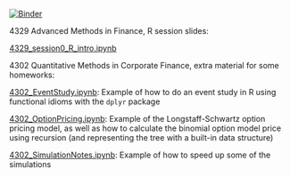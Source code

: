 [![Binder](https://mybinder.org/badge.svg)](https://mybinder.org/v2/gh/erikcs/TA/master)

4329 Advanced Methods in Finance, R session slides:

[4329_session0_R_intro.ipynb](https://github.com/erikcs/TA/blob/master/4329_session0_R_intro.ipynb)

4302 Quantitative Methods in Corporate Finance, extra material for some homeworks: 

[4302_EventStudy.ipynb](https://github.com/erikcs/TA/blob/master/4302_EventStudy.ipynb): Example of how to do an event study in R using functional idioms with the `dplyr` package

[4302_OptionPricing.ipynb](https://github.com/erikcs/TA/blob/master/4302_OptionPricing.ipynb): Example of the Longstaff-Schwartz option pricing model, as well as how to calculate the binomial option model price using recursion (and representing the tree with a built-in data structure)

[4302_SimulationNotes.ipynb](https://github.com/erikcs/TA/blob/master/4302_SimulationNotes.ipynb): Example of how to speed up some of the simulations
